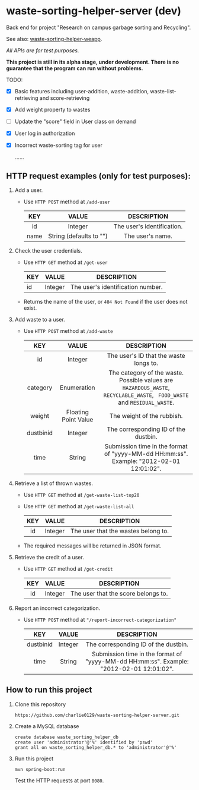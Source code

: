 # waste-sorting-helper-server (dev)

Back end for project "Research on campus garbage sorting and Recycling".

See also: [waste-sorting-helper-weapp](https://github.com/charlie0129/waste-sorting-helper-weapp).

*All APIs are for test purposes.*

**This project is still in its alpha stage,  under development. There is no guarantee that the program can run without problems.**

 TODO:

- [x] Basic features including user-addition, waste-addition, waste-list-retrieving and score-retrieving

- [x] Add weight property to wastes

- [ ] Update the "score" field in User class on demand

- [x] User log in authorization

- [x] Incorrect waste-sorting tag for user

  ......



## HTTP request examples (only for test purposes):

1. Add a user.

   - Use `HTTP POST` method at `/add-user`

     | KEY  |          VALUE          |        DESCRIPTION         |
     | :--: | :---------------------: | :------------------------: |
     |  id  |         Integer         | The user's identification. |
     | name | String (defaults to "") |      The user's name.      |
   
2. Check the user credentials.

   - Use `HTTP GET` method at `/get-user`

       | KEY  | VALUE   | DESCRIPTION                       |
       | ---- | ------- | --------------------------------- |
       | id   | Integer | The user's identification number. |

   - Returns the name of the user, or `404 Not Found` if the user does not exist.

3. Add waste to a user.

   - Use `HTTP POST` method at `/add-waste`

     |    KEY    |        VALUE         |                         DESCRIPTION                          |
     | :-------: | :------------------: | :----------------------------------------------------------: |
     |    id     |       Integer        |            The user's ID that the waste longs to.            |
     | category  |     Enumeration      | The category of the waste. Possible values are `HAZARDOUS_WASTE`,  `RECYCLABLE_WASTE`, ` FOOD_WASTE` and `RESIDUAL_WASTE`. |
     |  weight   | Floating Point Value |                  The weight of the rubbish.                  |
     | dustbinid |       Integer        |             The corresponding ID of the dustbin.             |
     |   time    |        String        | Submission time in the format of "yyyy-MM-dd HH:mm:ss". Example: "2012-02-01 12:01:02". |

4. Retrieve a list of thrown wastes.

   - Use `HTTP GET` method at `/get-waste-list-top20`

   - Use `HTTP GET` method at `/get-waste-list-all`

     | KEY  |  VALUE  |             DESCRIPTION             |
     | :--: | :-----: | :---------------------------------: |
     |  id  | Integer | The user that the wastes belong to. |
     
   - The required messages will be returned in JSON format.

5. Retrieve the credit of a user.

   - Use `HTTP GET` method at `/get-credit`

     | KEY  |  VALUE  |             DESCRIPTION             |
     | :--: | :-----: | :---------------------------------: |
     |  id  | Integer | The user that the score belongs to. |
     

6. Report an incorrect categorization.

    - Use `HTTP POST` method at `"/report-incorrect-categorization"`

        |    KEY    |  VALUE  |                         DESCRIPTION                          |
        | :-------: | :-----: | :----------------------------------------------------------: |
        | dustbinid | Integer |             The corresponding ID of the dustbin.             |
        |   time    | String  | Submission time in the format of "yyyy-MM-dd HH:mm:ss". Example: "2012-02-01 12:01:02". |

        

## How to run this project

1. Clone this repository

   `https://github.com/charlie0129/waste-sorting-helper-server.git`

2. Create a MySQL database

   ```mssql
   create database waste_sorting_helper_db
   create user 'administrator'@'%' identified by 'pswd'
   grant all on waste_sorting_helper_db.* to 'administrator'@'%'
   ```

3. Run this project

   `mvn spring-boot:run`

   Test the HTTP requests at port `8080`.